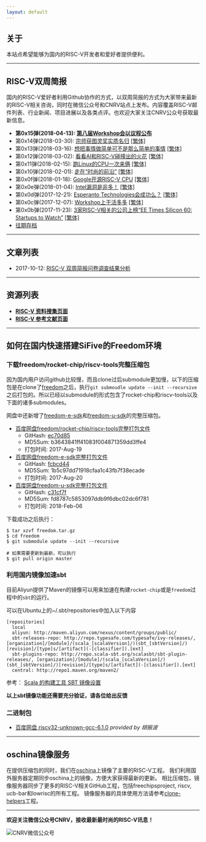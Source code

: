```yaml
---
layout: default
---
```


## 关于

本站点希望能够为国内的RISC-V开发者和爱好者提供便利。

----

## RISC-V双周简报

国内的RISC-V爱好者利用Github协作的方式，以双周简报的方式为大家带来最新的RISC-V相关咨询，同时在微信公众号和CNRV站点上发布。内容覆盖RISC-V邮件列表、行业新闻、项目进展以及各类点评。也欢迎大家关注CNRV公众号获取最新信息。

- **第0x15弹(2018-04-13): [第八届Workshop会以议程公布](bi-week-rpts/2018-04-13)**
- 第0x14弹(2018-03-30): [宗师获图灵奖实质名归](bi-week-rpts/2018-03-30) [\[繁体\]](bi-week-rpts/2018-03-30.tc)
- 第0x13弹(2018-03-16): [想把事情做简单可不是那么简单的事情](bi-week-rpts/2018-03-16) [\[繁体\]](bi-week-rpts/2018-03-16.tc)
- 第0x12弹(2018-03-02): [看看AI和RISC-V碰撞出的火花](bi-week-rpts/2018-03-02) [\[繁体\]](bi-week-rpts/2018-03-02.tc)
- 第0x11弹(2018-02-15): [跑Linux的CPU一次来俩](bi-week-rpts/2018-02-15) [\[繁体\]](bi-week-rpts/2018-02-15.tc)
- 第0x10弹(2018-02-01): [走在“时尚的前沿”](bi-week-rpts/2018-02-01) [\[繁体\]](bi-week-rpts/2018-02-01.tc)
- 第0x0f弹(2018-01-18): [Google开源RISC-V CPU](bi-week-rpts/2018-01-18) [\[繁体\]](bi-week-rpts/2018-01-18.tc)
- 第0x0e弹(2018-01-04): [Intel漏洞是非多！](bi-week-rpts/2018-01-04) [\[繁体\]](bi-week-rpts/2018-01-04.tc)
- 第0x0d弹(2017-12-21): [Esperanto Technologies会成功么？](bi-week-rpts/2017-12-21) [\[繁体\]](bi-week-rpts/2017-12-21.tc)
- 第0x0c弹(2017-12-07): [Workshop上干活多多](bi-week-rpts/2017-12-07) [\[繁体\]](bi-week-rpts/2017-12-07.tc)
- 第0x0b弹(2017-11-23): [3家RISC-V相关的公司上榜“EE Times Silicon 60: Startups to Watch”](bi-week-rpts/2017-11-23) [\[繁体\]](bi-week-rpts/2017-11-23.tc)
- [往期存档](biweekly-archive)

----

## 文章列表

- 2017-10-12: [RISC-V 双周简报问卷调查结果分析](articles/2017-10-12-questionaire)

----

## 资源列表

- **[RISC-V 资料搜集页面](resource)**
- **[RISC-V 参考文献页面](papers)**

----

## 如何在国内快速搭建SiFive的Freedom环境

### 下载freedom/rocket-chip/riscv-tools完整压缩包

因为国内用户访问github比较慢，而且clone过后submodule更加慢，以下的压缩包是在clone了[freedom](https://github.com/sifive/freedom)之后，执行`git submoudle update --init --recursive`之后打包的。所以已经以submodule的形式包含了rocket-chip和riscv-tools以及下面的诸多submodules。

网盘中还新增了[freedom-e-sdk](https://github.com/sifive/freedom-e-sdk)和[freedom-u-sdk](https://github.com/sifive/freedom-u-sdk)的完整压缩包。

- [百度网盘freedom/rocket-chip/riscv-tools完整打包文件](https://pan.baidu.com/s/1eR80gMY)
    - GitHash: [ec70d85](https://github.com/sifive/freedom/commit/ec70d85cbc03ce5b497b58d1b0f50f39a3e2a4e3)
    - MD5Sum: b3643841ff41083f004871359dd3ffe4
    - 打包时间: 2017-Aug-19
- [百度网盘freedom-e-sdk完整打包文件](https://pan.baidu.com/s/1qYa6fd6)
    - GitHash: [fcbcd44](https://github.com/sifive/freedom-e-sdk/commit/fcbcd440a0556b90bb7f6a739ac567d5f8e93fa2)
    - MD5Sum: 1b5c97dd71918cfaa1c43fb7f38ecade
    - 打包时间: 2017-Aug-20
- [百度网盘freedom-u-sdk完整打包文件](https://pan.baidu.com/s/1i6t6UDB)
    - GitHash: [c31cf7f](https://github.com/sifive/freedom-u-sdk/commit/c31cf7f31d036742b84dd473db4b9fb18abe3c7f)
    - MD5Sum: fd8787c5853097ddb9f6dbc02dc6f781
    - 打包时间: 2018-Feb-06

下载成功之后执行：

~~~
$ tar xzvf freedom.tar.gz
$ cd freedom
$ git submodule update --init --recursive

# 如果需要更新到最新，可以执行
$ git pull origin master
~~~

### 利用国内镜像加速sbt

目前Aliyun提供了Maven的镜像可以用来加速在构建`rocket-chip`或是`freedom`过程中的`sbt`的运行。

可以在Ubuntu上的~/.sbt/repositories中加入以下内容

~~~
[repositories]
  local
  aliyun: http://maven.aliyun.com/nexus/content/groups/public/
  sbt-releases-repo: http://repo.typesafe.com/typesafe/ivy-releases/, [organization]/[module]/(scala_[scalaVersion]/)(sbt_[sbtVersion]/)[revision]/[type]s/[artifact](-[classifier]).[ext]
  sbt-plugins-repo: http://repo.scala-sbt.org/scalasbt/sbt-plugin-releases/, [organization]/[module]/(scala_[scalaVersion]/)(sbt_[sbtVersion]/)[revision]/[type]s/[artifact](-[classifier]).[ext]
  central: http://repo1.maven.org/maven2/
~~~

参考： [Scala 的构建工具 SBT 镜像设置](http://www.jianshu.com/p/c8c48b0b3866)

**以上sbt镜像功能还需要充分验证，请各位给出反馈**

### 二进制包

- [百度网盘 riscv32-unknown-gcc-6.1.0](https://pan.baidu.com/s/1kV7QJkj) *provided by 胡振波*

----

## oschina镜像服务

在提供压缩包的同时，我们在[oschina](http://git.oschina.net)上镜像了主要的RISC-V工程。 我们利用国外服务器定期同步oschina上的镜像，方便大家获得最新的更新。
相比压缩包，镜像服务器同步了更多的RISC-V相关GitHub工程，包括freechipsproject, riscv, ucb-bar和lowrisc的所有工程。
镜像服务器的具体使用方法请参考[clone-helpers](https://github.com/cnrv/clone-helpers/blob/master/README.md)工程。

----

**欢迎关注微信公众号CNRV，接收最新最时尚的RISC-V讯息！**

![CNRV微信公众号](https://cnrv.io/assets/images/cnrv_qr.png)
